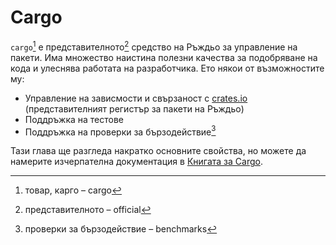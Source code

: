 # Cargo

`cargo`[^cargo] е представителното[^official] средство на Ръждьо за управление на пакети.
Има множество наистина полезни качества за подобряване на кода и улеснява
работата на разработчика. Ето някои от възможностите му:

- Управление на зависмости и свързаност с [crates.io](https://crates.io)
  (представителният регистър за пакети на Ръждьо)
- Поддръжка на тестове
- Поддръжка на проверки за бързодействие[^benchmarks]

Тази глава ще разгледа накратко основните свойства, но можете да намерите
изчерпателна документация в [Книгата за
Cargo](https://doc.rust-lang.org/cargo/).

[^cargo]: товар, карго – cargo

[^official]: представителното – official

[^benchmarks]: проверки за бързодействие – benchmarks
